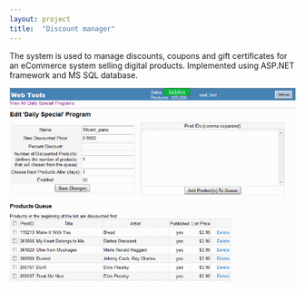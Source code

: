 ```yaml
---
layout: project
title:  "Discount manager"
---
```


The system is used to manage discounts, coupons and gift certificates for an eCommerce system selling digital products. Implemented using ASP.NET framework and MS SQL database.

![Discount system](/image/projects/discount_manager.png)